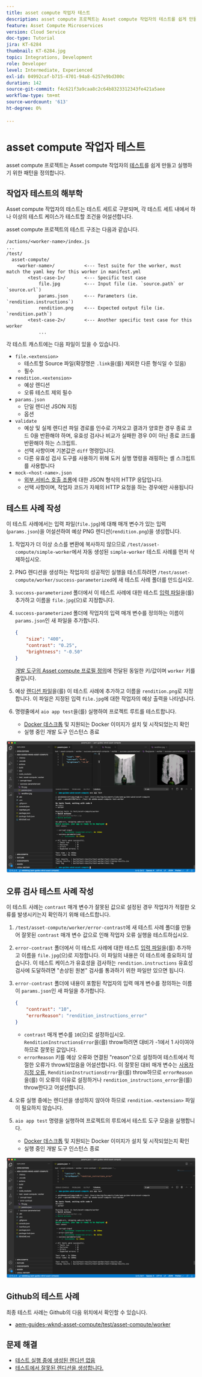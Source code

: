 ```yaml
---
title: asset compute 작업자 테스트
description: asset compute 프로젝트는 Asset compute 작업자의 테스트를 쉽게 만들고 실행하기 위한 패턴을 정의합니다.
feature: Asset Compute Microservices
version: Cloud Service
doc-type: Tutorial
jira: KT-6284
thumbnail: KT-6284.jpg
topic: Integrations, Development
role: Developer
level: Intermediate, Experienced
exl-id: 04992caf-b715-4701-94a8-6257e9bd300c
duration: 142
source-git-commit: f4c621f3a9caa8c2c64b8323312343fe421a5aee
workflow-type: tm+mt
source-wordcount: '613'
ht-degree: 0%

---
```


# asset compute 작업자 테스트

asset compute 프로젝트는 Asset compute 작업자의 [테스트](https://experienceleague.adobe.com/docs/asset-compute/using/extend/test-custom-application.html)를 쉽게 만들고 실행하기 위한 패턴을 정의합니다.

## 작업자 테스트의 해부학

Asset compute 작업자의 테스트는 테스트 세트로 구분되며, 각 테스트 세트 내에서 하나 이상의 테스트 케이스가 테스트할 조건을 어설션합니다.

asset compute 프로젝트의 테스트 구조는 다음과 같습니다.

```
/actions/<worker-name>/index.js
...
/test/
  asset-compute/
    <worker-name>/           <--- Test suite for the worker, must match the yaml key for this worker in manifest.yml
        <test-case-1>/       <--- Specific test case 
            file.jpg         <--- Input file (ie. `source.path` or `source.url`)
            params.json      <--- Parameters (ie. `rendition.instructions`)
            rendition.png    <--- Expected output file (ie. `rendition.path`)
        <test-case-2>/       <--- Another specific test case for this worker
            ...
```

각 테스트 캐스트에는 다음 파일이 있을 수 있습니다.

+ `file.<extension>`
   + 테스트할 Source 파일(확장명은 `.link`을(를) 제외한 다른 형식일 수 있음)
   + 필수
+ `rendition.<extension>`
   + 예상 렌디션
   + 오류 테스트 제외 필수
+ `params.json`
   + 단일 렌디션 JSON 지침
   + 옵션
+ `validate`
   + 예상 및 실제 렌디션 파일 경로를 인수로 가져오고 결과가 양호한 경우 종료 코드 0을 반환해야 하며, 유효성 검사나 비교가 실패한 경우 0이 아닌 종료 코드를 반환해야 하는 스크립트.
   + 선택 사항이며 기본값은 `diff` 명령입니다.
   + 다른 유효성 검사 도구를 사용하기 위해 도커 실행 명령을 래핑하는 셸 스크립트를 사용합니다
+ `mock-<host-name>.json`
   + [외부 서비스 호출 조롱](https://www.mock-server.com/mock_server/creating_expectations.html)에 대한 JSON 형식의 HTTP 응답입니다.
   + 선택 사항이며, 작업자 코드가 자체의 HTTP 요청을 하는 경우에만 사용됩니다

## 테스트 사례 작성

이 테스트 사례에서는 입력 파일(`file.jpg`)에 대해 매개 변수가 있는 입력(`params.json`)을 어설션하여 예상 PNG 렌디션(`rendition.png`)을 생성합니다.

1. 작업자가 더 이상 소스를 변환에 복사하지 않으므로 `/test/asset-compute/simple-worker`에서 자동 생성된 `simple-worker` 테스트 사례를 먼저 삭제하십시오.
1. PNG 렌디션을 생성하는 작업자의 성공적인 실행을 테스트하려면 `/test/asset-compute/worker/success-parameterized`에 새 테스트 사례 폴더를 만드십시오.
1. `success-parameterized` 폴더에서 이 테스트 사례에 대한 테스트 [입력 파일](./assets/test/success-parameterized/file.jpg)을(를) 추가하고 이름을 `file.jpg`(으)로 지정합니다.
1. `success-parameterized` 폴더에 작업자의 입력 매개 변수를 정의하는 이름이 `params.json`인 새 파일을 추가합니다.

   ```json
   { 
       "size": "400",
       "contrast": "0.25",
       "brightness": "-0.50"
   }
   ```

   [개발 도구의 Asset compute 프로필 정의](../develop/development-tool.md)에 전달된 동일한 키/값이며 `worker` 키를 줄입니다.

1. 예상 [렌디션 파일](./assets/test/success-parameterized/rendition.png)을(를) 이 테스트 사례에 추가하고 이름을 `rendition.png`로 지정합니다. 이 파일은 지정된 입력 `file.jpg`에 대한 작업자의 예상 출력을 나타냅니다.
1. 명령줄에서 `aio app test`을(를) 실행하여 프로젝트 루트를 테스트합니다.
   + [Docker 데스크톱](../set-up/development-environment.md#docker) 및 지원되는 Docker 이미지가 설치 및 시작되었는지 확인
   + 실행 중인 개발 도구 인스턴스 종료

![테스트 - 성공 ](./assets/test/success-parameterized/result.png)

## 오류 검사 테스트 사례 작성

이 테스트 사례는 `contrast` 매개 변수가 잘못된 값으로 설정된 경우 작업자가 적절한 오류를 발생시키는지 확인하기 위해 테스트합니다.

1. `/test/asset-compute/worker/error-contrast`에 새 테스트 사례 폴더를 만들어 잘못된 `contrast` 매개 변수 값으로 인해 작업자 오류 실행을 테스트하십시오.
1. `error-contrast` 폴더에서 이 테스트 사례에 대한 테스트 [입력 파일](./assets/test/error-contrast/file.jpg)을(를) 추가하고 이름을 `file.jpg`(으)로 지정합니다. 이 파일의 내용은 이 테스트에 중요하지 않습니다. 이 테스트 케이스가 유효성을 검사하는 `rendition.instructions` 유효성 검사에 도달하려면 &quot;손상된 원본&quot; 검사를 통과하기 위한 파일만 있으면 됩니다.
1. `error-contrast` 폴더에 내용이 포함된 작업자의 입력 매개 변수를 정의하는 이름이 `params.json`인 새 파일을 추가합니다.

   ```json
   {
       "contrast": "10",
       "errorReason": "rendition_instructions_error"
   }
   ```

   + `contrast` 매개 변수를 `10`(으)로 설정하십시오. `RenditionInstructionsError`을(를) throw하려면 대비가 -1에서 1 사이여야 하므로 잘못된 값입니다.
   + `errorReason` 키를 예상 오류와 연결된 &quot;reason&quot;으로 설정하여 테스트에서 적절한 오류가 throw되었음을 어설션합니다. 이 잘못된 대비 매개 변수는 [사용자 지정 오류](../develop/worker.md#errors), `RenditionInstructionsError`을(를) throw하므로 `errorReason`을(를) 이 오류의 이유로 설정하거나 `rendition_instructions_error`을(를) throw한다고 어설션합니다.

1. 오류 실행 중에는 렌디션을 생성하지 않아야 하므로 `rendition.<extension>` 파일이 필요하지 않습니다.
1. `aio app test` 명령을 실행하여 프로젝트의 루트에서 테스트 도구 모음을 실행합니다.
   + [Docker 데스크톱](../set-up/development-environment.md#docker) 및 지원되는 Docker 이미지가 설치 및 시작되었는지 확인
   + 실행 중인 개발 도구 인스턴스 종료

![테스트 - 오류 대비](./assets/test/error-contrast/result.png)

## Github의 테스트 사례

최종 테스트 사례는 Github의 다음 위치에서 확인할 수 있습니다.

+ [aem-guides-wknd-asset-compute/test/asset-compute/worker](https://github.com/adobe/aem-guides-wknd-asset-compute/tree/master/test/asset-compute/worker)

## 문제 해결

+ [테스트 실행 중에 생성된 렌디션 없음](../troubleshooting.md#test-no-rendition-generated)
+ [테스트에서 잘못된 렌디션을 생성합니다.](../troubleshooting.md#tests-generates-incorrect-rendition)
